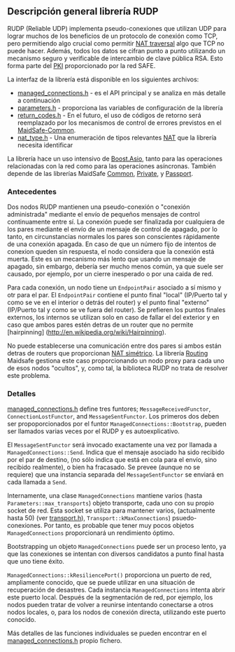 ## Descripción general librería RUDP

RUDP (Reliable UDP) implementa pseudo-conexiones que utilizan UDP para lograr muchos de los beneficios de un protocolo de conexión como TCP, pero permitiendo algo crucial como permitir [NAT traversal](https://en.wikipedia.org/wiki/Network_address_translation#Type_of_NAT_and_NAT_traversal.2C_role_of_port_preservation_for_TCP) algo que TCP no puede hacer. Además, todos los datos se cifran punto a punto utilizando un mecanismo seguro y verificable de intercambio de clave pública RSA. Esto forma parte del [PKI](http://en.wikipedia.org/wiki/Public-key_infrastructure) proporcionado por la red SAFE.

La interfaz de la librería está disponible en los siguientes archivos:

* [managed_connections.h](https://github.com/maidsafe/MaidSafe-RUDP/blob/master/include/maidsafe/rudp/managed_connections.h) - es el API principal y se analiza en más detalle a continuación
* [parameters.h](https://github.com/maidsafe/MaidSafe-RUDP/blob/master/include/maidsafe/rudp/parameters.h) - proporciona las variables de configuración de la librería
* [return_codes.h](https://github.com/maidsafe/MaidSafe-RUDP/blob/master/include/maidsafe/rudp/return_codes.h) - En el futuro, el uso de códigos de retorno será reemplazado por los mecanismos de control de errores previstos en el [MaidSafe-Common](https://github.com/maidsafe/MaidSafe-Common/wiki).
* [nat_type.h](https://github.com/maidsafe/MaidSafe-RUDP/blob/master/include/maidsafe/rudp/nat_type.h) - Una enumeración de tipos relevantes [NAT](https://en.wikipedia.org/wiki/Network_address_translation) que la librería necesita identificar

La librería hace un uso intensivo de [Boost.Asio](http://www.boost.org/doc/libs/1_55_0/doc/html/boost_asio.html), tanto para las operaciones relacionadas con la red como para las operaciones asíncronas. También depende de las librerías MaidSafe [Common](https://github.com/maidsafe/MaidSafe-Common/wiki), [Private](https://github.com/maidsafe/MaidSafe-Vault-Manager/wiki), y [Passport](https://github.com/maidsafe/MaidSafe-Passport/wiki).


### Antecedentes

Dos nodos RUDP mantienen una pseudo-conexión o "conexión administrada" mediante el envío de pequeños mensajes de control continuamente entre sí. La conexión puede ser finalizada por cualquiera de los pares mediante el envío de un mensaje de control de apagado, por lo tanto, en circunstancias normales los pares son conscientes rápidamente de una conexión apagada. En caso de que un número fijo de intentos de conexion queden sin respuesta, el nodo considera que la conexión está muerta. Este es un mecanismo más lento que usando un mensaje de apagado, sin embargo, debería ser mucho menos común, ya que suele ser causado, por ejemplo, por un cierre inesperado o por una caida de red.

Para cada conexión, un nodo tiene un `EndpointPair` asociado a sí mismo y otr para el par. El `EndpointPair` contiene el punto final "local" (IP/Puerto tal y como se ve en el interior o detrás del router) y el punto final "externo" (IP/Puerto tal y como se ve fuera del router). Se prefieren los puntos finales externos, los internos se utilizan solo en caso de fallar el del exterior y en caso que ambos pares estén detras de un router que no permite [hairpinning] (http://en.wikipedia.org/wiki/Hairpinning).

No puede establecerse una comunicación entre dos pares si ambos están detras de routers que proporcionan [NAT simétrico](https://en.wikipedia.org/wiki/Network_address_translation#Methods_of_port_translation). La librería [Routing](https://github.com/maidsafe/MaidSafe-Routing/wiki) Maidsafe gestiona este caso proporcionando un nodo proxy para cada uno de esos nodos "ocultos", y, como tal, la biblioteca RUDP no trata de resolver este problema.


### Detalles

[managed_connections.h](https://github.com/maidsafe/MaidSafe-RUDP/blob/master/include/maidsafe/rudp/managed_connections.h) define tres funtores; `MessageReceivedFunctor`, `ConnectionLostFunctor`, and `MessageSentFunctor`.  Los primeros dos deben ser propoporcionados por el funtor `ManagedConnections::Bootstrap`, pueden ser llamados varias veces por el RUDP y es autoexplicativo.

El `MessageSentFunctor` será invocado exactamente una vez por llamada a `ManagedConnections::Send`. Indica que el mensaje asociado ha sido recibido por el par de destino, (no sólo indica que está en cola para el envío, sino recibido realmente), o bien ha fracasado.  Se prevee (aunque no se requiere) que una instancia separada del `MessageSentFunctor` se enviará en cada llamada a `Send`.

Internamente, una clase `ManagedConnections` mantiene varios (hasta `Parameters::max_transports`) objeto transporte, cada uno con su propio socket de red.  Esta socket se utiliza para mantener varios, (actualmente hasta 50) (ver [transport.h](https://github.com/maidsafe/MaidSafe-RUDP/blob/master/src/maidsafe/rudp/transport.h)), `Transport::kMaxConnections`) psuedo-conexiones.  Por tanto, es probable que tener muy pocos objetos `ManagedConnections` proporcionará un rendimiento óptimo.

Bootstrapping un objeto `ManagedConnections` puede ser un proceso lento, ya que las conexiones se intentan con diversos candidatos a punto final hasta que uno tiene éxito.

`ManagedConnections::kResiliencePort()` proporciona un puerto de red, ampliamente conocido, que se puede utilizar en una situación de recuperación de desastres.  Cada instancia `ManagedConnections` intenta abrir este puerto local. Después de la segmentación de red, por ejemplo, los nodos pueden tratar de volver a reunirse intentando conectarse a otros nodos locales, o, para los nodos de conexión directa, utilizando este puerto conocido.

Más detalles de las funciones individuales se pueden encontrar en el [managed_connections.h](https://github.com/maidsafe/MaidSafe-RUDP/blob/master/include/maidsafe/rudp/managed_connections.h) propio fichero.




